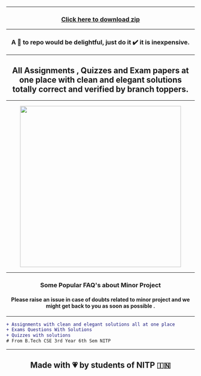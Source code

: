 <hr>
<h3 align="center"><a href="https://github.com/Lakhankumawat/Semester-6/archive/refs/heads/main.zip">Click here to download zip</a></h3>
<hr>
<h3 align="center">A 🌟 to repo would be delightful, just do it ✔️ it is inexpensive.</h3>
<hr>
  <h2 align="center">All Assignments , Quizzes and Exam papers at one place with clean and elegant solutions totally correct and verified by branch toppers.</h2>
    <hr>
<p align="center" >
<img width="430" src="https://user-images.githubusercontent.com/55774240/167264284-5ef37cb7-afdc-412c-b9e0-380631336a11.png"></p>
<hr>
<h3 align="center">Some Popular FAQ's about Minor Project</h3>
  <h4 align="center">Please raise an issue in case of doubts related to minor project and we might get back to you as soon as possible .</h4>
  <p align="center" >
   <Coming Soon!>
     </p>
<hr>



```diff
+ Assignments with clean and elegant solutions all at one place
+ Exams Questions With Solutions
+ Quizzes with solutions
# From B.Tech CSE 3rd Year 6th Sem NITP
```

<hr>

<h2 align="center">Made with 💗 by students of NITP 🇮🇳 </h2>

<!-- PEAS TAG ACCOMPLISHMENT 4 -->
